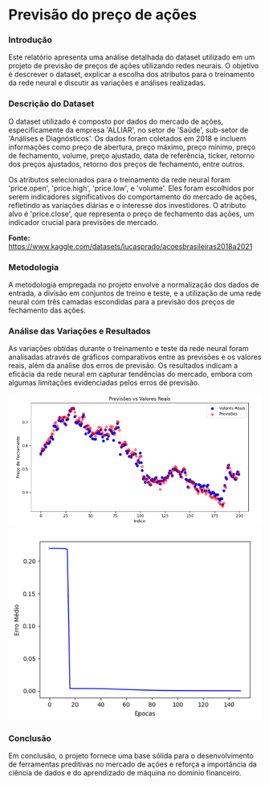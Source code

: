 # Previsão do preço de ações

### Introdução
Este relatório apresenta uma análise detalhada do dataset utilizado em um projeto de previsão de preços de ações utilizando redes neurais. O objetivo é descrever o dataset, explicar a escolha dos atributos para o treinamento da rede neural e discutir as variações e análises realizadas.

### Descrição do Dataset
O dataset utilizado é composto por dados do mercado de ações, especificamente da empresa 'ALLIAR', no setor de 'Saúde', sub-setor de 'Análises e Diagnósticos'. Os dados foram coletados em 2018 e incluem informações como preço de abertura, preço máximo, preço mínimo, preço de fechamento, volume, preço ajustado, data de referência, ticker, retorno dos preços ajustados, retorno dos preços de fechamento, entre outros. 

Os atributos selecionados para o treinamento da rede neural foram 'price.open', 'price.high', 'price.low', e 'volume'. Eles foram escolhidos por serem indicadores significativos do comportamento do mercado de ações, refletindo as variações diárias e o interesse dos investidores. O atributo alvo é 'price.close', que representa o preço de fechamento das ações, um indicador crucial para previsões de mercado.

**Fonte:** https://www.kaggle.com/datasets/lucasprado/acoesbrasileiras2018a2021

### Metodologia
A metodologia empregada no projeto envolve a normalização dos dados de entrada, a divisão em conjuntos de treino e teste, e a utilização de uma rede neural com três camadas escondidas para a previsão dos preços de fechamento das ações.

### Análise das Variações e Resultados
As variações obtidas durante o treinamento e teste da rede neural foram analisadas através de gráficos comparativos entre as previsões e os valores reais, além da análise dos erros de previsão. Os resultados indicam a eficácia da rede neural em capturar tendências do mercado, embora com algumas limitações evidenciadas pelos erros de previsão.

![](result.png)
![](error.png)

### Conclusão
Em conclusão, o projeto fornece uma base sólida para o desenvolvimento de ferramentas preditivas no mercado de ações e reforça a importância da ciência de dados e do aprendizado de máquina no domínio financeiro.